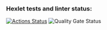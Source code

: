### Hexlet tests and linter status:
[![Actions Status](https://github.com/Shangrion/php-project-45/actions/workflows/hexlet-check.yml/badge.svg)](https://github.com/Shangrion/php-project-45/actions)
![Quality Gate Status](https://qlty.sh/badge/gh/Shangrion/projects/php-project-45.svg)